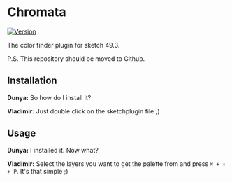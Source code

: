 # Chromata

[![Version](https://img.shields.io/badge/Version-0.2.1-green.svg)](https://shields.io/)

The color finder plugin for sketch 49.3.

P.S. This repository should be moved to Github.

## Installation

**Dunya:** So how do I install it?

**Vladimir:** Just double click on the sketchplugin file ;)

## Usage

**Dunya:** I installed it. Now what?

**Vladimir:** Select the layers you want to get the palette from and press `⌘ + ⇧ + P`. It's that simple ;)
